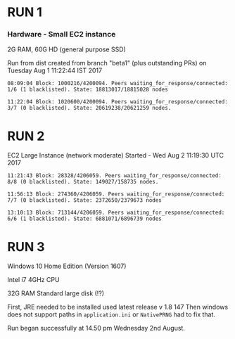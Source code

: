 # RUN 1
### Hardware - Small EC2 instance 

2G RAM, 60G HD (general purpose SSD)

Run from dist created from branch "beta1" (plus outstanding PRs) on Tuesday Aug 1 11:22:44 IST 2017

```
08:09:04 Block: 1000216/4200094. Peers waiting_for_response/connected: 1/6 (1 blacklisted). State: 18813017/18815028 nodes
```
```
11:22:04 Block: 1020600/4200094. Peers waiting_for_response/connected: 3/7 (0 blacklisted). State: 20619238/20621259 nodes.
```
# RUN 2

EC2 Large Instance (network moderate)
Started - Wed Aug  2 11:19:30 UTC 2017

```
11:21:43 Block: 28328/4206059. Peers waiting_for_response/connected: 8/8 (0 blacklisted). State: 149027/158735 nodes.
```
```
11:56:13 Block: 274360/4206059. Peers waiting_for_response/connected: 7/7 (0 blacklisted). State: 2372650/2379673 nodes
```
```
13:10:13 Block: 713144/4206059. Peers waiting_for_response/connected: 6/6 (1 blacklisted). State: 6881071/6896739 nodes
```

# RUN 3

Windows 10 Home Edition (Version 1607)

Intel i7 4GHz CPU

32G RAM
Standard large disk (!?)

First, JRE needed to be installed used latest release v 1.8 147
Then windows does not support paths in `application.ini` or `NativePRNG` had to fix that. 

Run began successfully at 14.50 pm Wednesday 2nd August.
